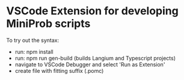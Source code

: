 # VSCode Extension for developing MiniProb scripts

To try out the syntax:

- run: npm install
- run: npm run gen-build (builds Langium and Typescript projects)
- navigate to VSCode Debugger and select 'Run as Extension'
- create file with fitting suffix (.pomc)
